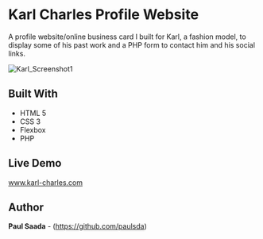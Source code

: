 # Karl Charles Profile Website

A profile website/online business card I built for Karl, a fashion model, to display some of his past work and a PHP form to contact him and his social links.

![Karl_Screenshot1](https://user-images.githubusercontent.com/26423160/56253004-900b7700-6088-11e9-9b08-be320bfa6c15.png)

## Built With

* HTML 5
* CSS 3
* Flexbox
* PHP

## Live Demo

www.karl-charles.com

## Author

**Paul Saada**  - (https://github.com/paulsda)

